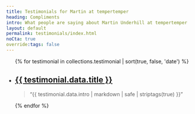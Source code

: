 ```yaml
---
title: Testimonials for Martin at tempertemper
heading: Compliments
intro: What people are saying about Martin Underhill at tempertemper
layout: default
permalink: testimonials/index.html
noCta: true
override:tags: false
---
```


<ul class="index-list" reversed>
    {% for testimonial in collections.testimonial | sort(true, false, 'date') %}
        <li>
            <h2><a href="{{ testimonial.url | replace(".html", "") }}">{{ testimonial.data.title }}</a></h2>
            <blockquote>
                &#8220;{{ testimonial.data.intro | markdown | safe  | striptags(true) }}&#8221;
            </blockquote>
        </li>
    {% endfor %}
</ul>

